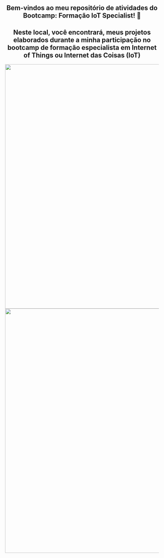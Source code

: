 <span align="center">

##  Bem-vindos ao meu repositório de atividades do Bootcamp: Formação IoT Specialist! 👋
 

## Neste local, você encontrará, meus projetos elaborados durante a minha participação no bootcamp de formação especialista em Internet of Things ou Internet das Coisas (IoT)
</span>


<div align="center">
<img src="https://user-images.githubusercontent.com/111321791/208213213-ca1e28af-68e8-4733-844e-c7676872a03f.PNG" width="800px" />
</div>

<div align="center">
<img src="https://user-images.githubusercontent.com/111321791/208213259-39a2b46f-8187-4ae3-a33c-516149f9387d.PNG" width="800px" />
</div>
